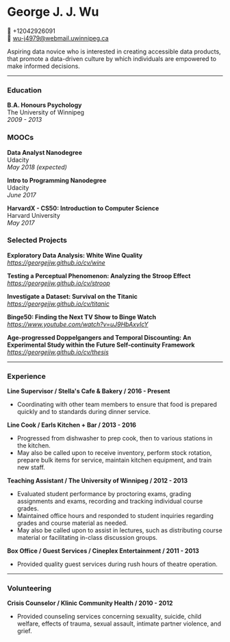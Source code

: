 # George J. J. Wu

:iphone: +12042926091  
:email: wu-j4979@webmail.uwinnipeg.ca

Aspiring data novice who is interested in creating accessible data products, that promote a data-driven culture by which individuals are empowered to make informed decisions.

---

### Education

**B.A. Honours Psychology**  
The University of Winnipeg  
_2009 - 2013_

### MOOCs

**Data Analyst Nanodegree**  
Udacity  
_May 2018 (expected)_

**Intro to Programming Nanodegree**  
Udacity  
_June 2017_

**HarvardX - CS50: Introduction to Computer Science**  
 Harvard University  
 _May 2017_
 
### Selected Projects 

**Exploratory Data Analysis: White Wine Quality**  
_https://georgejjw.github.io/cv/wine_

**Testing a Perceptual Phenomenon: Analyzing the Stroop Effect**  
_https://georgejjw.github.io/cv/stroop_

**Investigate a Dataset: Survival on the Titanic**  
_https://georgejjw.github.io/cv/titanic_

**Binge50: Finding the Next TV Show to Binge Watch**  
_https://www.youtube.com/watch?v=uJ9HbAxvIcY_

**Age-progressed Doppelgangers and Temporal Discounting: An Experimental Study within the Future Self-continuity Framework**  
_https://georgejjw.github.io/cv/thesis_

---

### Experience

**Line Supervisor / Stella's Cafe & Bakery / 2016 - Present**
* Coordinating with other team members to ensure that food is prepared quickly and to standards during dinner service.

**Line Cook / Earls Kitchen + Bar / 2013 - 2016**
* Progressed from dishwasher to prep cook, then to various stations in the kitchen.
* May also be called upon to receive inventory, perform stock rotation, prepare bulk items for service, maintain kitchen equipment, and train new staff.

**Teaching Assistant / The University of Winnipeg / 2012 - 2013**
* Evaluated student performance by proctoring exams, grading assignments and exams, recording and tracking individual course grades.
* Maintained office hours and responded to student inquiries regarding grades and course material as needed.
* May also be called upon to assist in lectures, such as distributing course material or facilitating in-class discussion groups.

**Box Office / Guest Services / Cineplex Entertainment / 2011 - 2013**
* Provided quality guest services during rush hours of theatre operation.

---

### Volunteering

**Crisis Counselor / Klinic Community Health / 2010 - 2012**  
* Provided counseling services concerning sexuality, suicide, child welfare, effects of trauma, sexual assault, intimate partner violence, and grief.